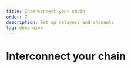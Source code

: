 ```yaml
---
title: Interconnect your chain
order: 7
description: Set up relayers and channels
tag: deep-dive
---
```


# Interconnect your chain
